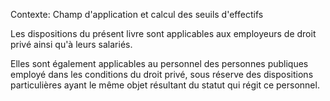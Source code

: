 Contexte: Champ d'application et calcul des seuils d'effectifs

Les dispositions du présent livre sont applicables aux employeurs de droit privé ainsi qu'à leurs salariés.

Elles sont également applicables au personnel des personnes publiques employé dans les conditions du droit privé, sous réserve des dispositions particulières ayant le même objet résultant du statut qui régit ce personnel.